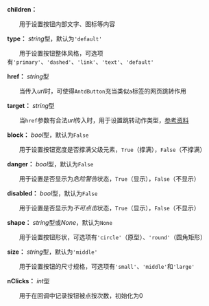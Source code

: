 **children：** 

　　用于设置按钮内部文字、图标等内容

**type：** *string*型，默认为`'default'`

　　用于设置按钮整体风格，可选项有`'primary'`、`'dashed'`、`'link'`、`'text'`、`'default'`

**href：** *string*型

　　当传入*url*时，可使得`AntdButton`充当类似`a`标签的网页跳转作用

**target：** *string*型

　　当`href`参数有合法*url*传入时，用于设置跳转动作类型，[参考资料](https://www.w3school.com.cn/tags/att_a_target.asp)

**block：** *bool*型，默认为`False`

　　用于设置按钮宽度是否撑满父级元素，`True`（撑满），`False`（不撑满）

**danger：** *bool*型，默认为`False`

　　用于设置是否显示为*危险警告*状态，`True`（显示），`False`（不显示）

**disabled：** *bool*型，默认为`False`

　　用于设置是否显示为*不可点击*状态，`True`（显示），`False`（不显示）

**shape：** *string*型或*None*，默认为`None`

　　用于设置按钮形状，可选项有`'circle'`（原型）、`'round'`（圆角矩形）

**size：** *string*型，默认为`'middle'`

　　用于设置按钮的尺寸规格，可选项有`'small'`、`'middle'`和`'large'`

**nClicks：** *int*型

　　用于在回调中记录按钮被点按次数，初始化为0
